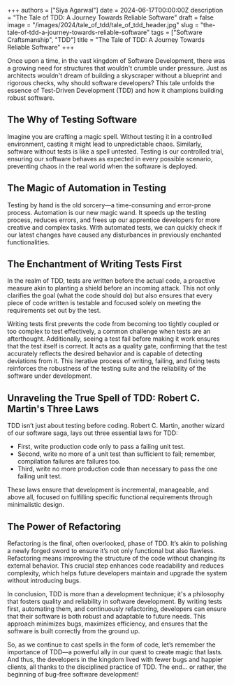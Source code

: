 +++
authors = ["Siya Agarwal"]
date = 2024-06-17T00:00:00Z
description = "The Tale of TDD: A Journey Towards Reliable Software"
draft = false
image = "/images/2024/tale_of_tdd/tale_of_tdd_header.jpg"
slug = "the-tale-of-tdd-a-journey-towards-reliable-software"
tags = ["Software Craftsmanship", "TDD"]
title = "The Tale of TDD: A Journey Towards Reliable Software"
+++

Once upon a time, in the vast kingdom of Software Development, there was a growing need for structures that wouldn't crumble under pressure. Just as architects wouldn't dream of building a skyscraper without a blueprint and rigorous checks, why should software developers? This tale unfolds the essence of Test-Driven Development (TDD) and how it champions building robust software.

## The Why of Testing Software

Imagine you are crafting a magic spell. Without testing it in a controlled environment, casting it might lead to unpredictable chaos. Similarly, software without tests is like a spell untested. Testing is our controlled trial, ensuring our software behaves as expected in every possible scenario, preventing chaos in the real world when the software is deployed.

## The Magic of Automation in Testing

Testing by hand is the old sorcery—a time-consuming and error-prone process. Automation is our new magic wand. It speeds up the testing process, reduces errors, and frees up our apprentice developers for more creative and complex tasks. With automated tests, we can quickly check if our latest changes have caused any disturbances in previously enchanted functionalities.

## The Enchantment of Writing Tests First

In the realm of TDD, tests are written before the actual code, a proactive measure akin to planting a shield before an incoming attack. This not only clarifies the goal (what the code should do) but also ensures that every piece of code written is testable and focused solely on meeting the requirements set out by the test.

Writing tests first prevents the code from becoming too tightly coupled or too complex to test effectively, a common challenge when tests are an afterthought. Additionally, seeing a test fail before making it work ensures that the test itself is correct. It acts as a quality gate, confirming that the test accurately reflects the desired behavior and is capable of detecting deviations from it. This iterative process of writing, failing, and fixing tests reinforces the robustness of the testing suite and the reliability of the software under development.

## Unraveling the True Spell of TDD: Robert C. Martin's Three Laws

TDD isn’t just about testing before coding. Robert C. Martin, another wizard of our software saga, lays out three essential laws for TDD:

- First, write production code only to pass a failing unit test.
- Second, write no more of a unit test than sufficient to fail; remember, compilation failures are failures too.
- Third, write no more production code than necessary to pass the one failing unit test.

These laws ensure that development is incremental, manageable, and above all, focused on fulfilling specific functional requirements through minimalistic design.

## The Power of Refactoring

Refactoring is the final, often overlooked, phase of TDD. It’s akin to polishing a newly forged sword to ensure it’s not only functional but also flawless. Refactoring means improving the structure of the code without changing its external behavior. This crucial step enhances code readability and reduces complexity, which helps future developers maintain and upgrade the system without introducing bugs.

In conclusion, TDD is more than a development technique; it's a philosophy that fosters quality and reliability in software development. By writing tests first, automating them, and continuously refactoring, developers can ensure that their software is both robust and adaptable to future needs. This approach minimizes bugs, maximizes efficiency, and ensures that the software is built correctly from the ground up.

So, as we continue to cast spells in the form of code, let’s remember the importance of TDD—a powerful ally in our quest to create magic that lasts. And thus, the developers in the kingdom lived with fewer bugs and happier clients, all thanks to the disciplined practice of TDD. The end... or rather, the beginning of bug-free software development!
